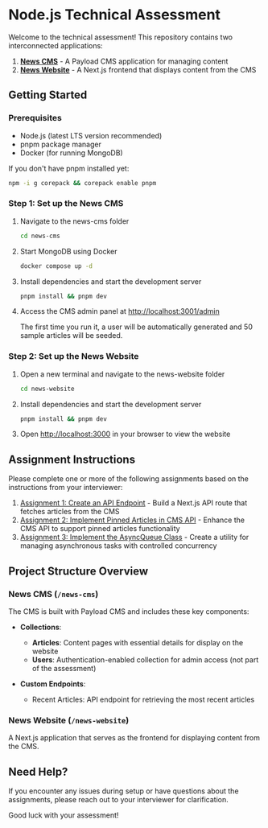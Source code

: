 # Node.js Technical Assessment

Welcome to the technical assessment! This repository contains two interconnected applications:

1. **[News CMS](./news-cms/README.md)** - A Payload CMS application for managing content
2. **[News Website](./news-website/README.md)** - A Next.js frontend that displays content from the CMS

## Getting Started

### Prerequisites

- Node.js (latest LTS version recommended)
- pnpm package manager
- Docker (for running MongoDB)

If you don't have pnpm installed yet:

```bash
npm -i g corepack && corepack enable pnpm
```

### Step 1: Set up the News CMS

1. Navigate to the news-cms folder

   ```bash
   cd news-cms
   ```

2. Start MongoDB using Docker

   ```bash
   docker compose up -d
   ```

3. Install dependencies and start the development server

   ```bash
   pnpm install && pnpm dev
   ```

4. Access the CMS admin panel at [http://localhost:3001/admin](http://localhost:3001/admin)

   The first time you run it, a user will be automatically generated and 50 sample articles will be seeded.

### Step 2: Set up the News Website

1. Open a new terminal and navigate to the news-website folder

   ```bash
   cd news-website
   ```

2. Install dependencies and start the development server

   ```bash
   pnpm install && pnpm dev
   ```

3. Open [http://localhost:3000](http://localhost:3000) in your browser to view the website

## Assignment Instructions

Please complete one or more of the following assignments based on the instructions from your interviewer:

1. [Assignment 1: Create an API Endpoint](./assignments/1-api-endpoint.md) - Build a Next.js API route that fetches articles from the CMS
2. [Assignment 2: Implement Pinned Articles in CMS API](./assignments/2-pinned-articles.md) - Enhance the CMS API to support pinned articles functionality
3. [Assignment 3: Implement the AsyncQueue Class](./assignments/3-async-queue-task.md) - Create a utility for managing asynchronous tasks with controlled concurrency

## Project Structure Overview

### News CMS (`/news-cms`)

The CMS is built with Payload CMS and includes these key components:

- **Collections**:

  - **Articles**: Content pages with essential details for display on the website
  - **Users**: Authentication-enabled collection for admin access (not part of the assessment)

- **Custom Endpoints**:
  - Recent Articles: API endpoint for retrieving the most recent articles

### News Website (`/news-website`)

A Next.js application that serves as the frontend for displaying content from the CMS.

## Need Help?

If you encounter any issues during setup or have questions about the assignments, please reach out to your interviewer for clarification.

Good luck with your assessment!
